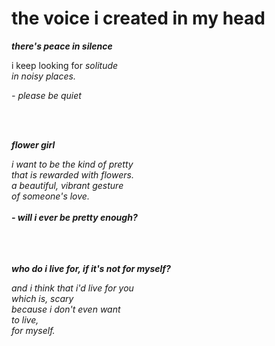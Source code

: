 <h1> <b> the voice i created in my head </b> </h1>


<p> <em> <b> there's peace in silence </b> </em> </p>
i keep looking for 
<em> solitude <em> <br>
 in noisy places. </p>
  
 <p> <em> - please be quiet </em> </p>
  <br>
 <br>

 <p> <em> <b> flower girl </b> </em> </p> 
 i want to be the kind of pretty <br>
 that is rewarded with flowers. <br>
 a <em> beautiful, </em> vibrant gesture <br>
 of someone's love. <br>
 <br>
 <em> <b> - will i ever be pretty enough? </em> </b> <br>
 <br>
 <br>
 <br>
 
 <p> <b> who do i live for, if it's not for myself? </p> </b>
and i think that
 i'd live for you <br>
 which is, scary <br>
 because i don't even want <br>
 to live, <br>
 for myself.
                      
